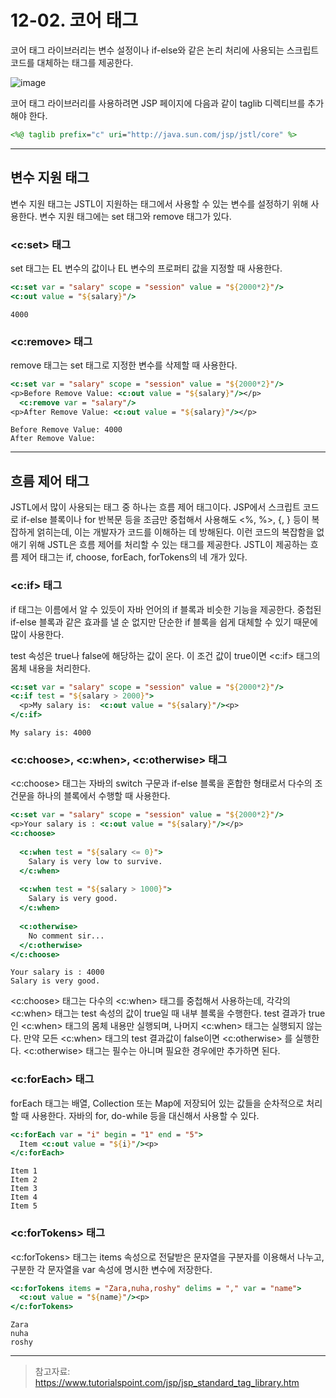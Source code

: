 # 12-02. 코어 태그
코어 태그 라이브러리는 변수 설정이나 if-else와 같은 논리 처리에 사용되는 스크립트 코드를 대체하는 태그를 제공한다.

![image](https://github.com/GYUNGAEEEE/WebProgramming/assets/158580466/37d9cf39-0764-48b6-bc9d-a44eaadb5de8)

코어 태그 라이브러리를 사용하려면 JSP 페이지에 다음과 같이 taglib 디렉티브를 추가해야 한다.
```jsp
<%@ taglib prefix="c" uri="http://java.sun.com/jsp/jstl/core" %>
```
***
## 변수 지원 태그
변수 지원 태그는 JSTL이 지원하는 태그에서 사용할 수 있는 변수를 설정하기 위해 사용한다. 변수 지원 태그에는 set 태그와 remove 태그가 있다.
### <c:set> 태그
set 태그는 EL 변수의 값이나 EL 변수의 프로퍼티 값을 지정할 때 사용한다.
```jsp
<c:set var = "salary" scope = "session" value = "${2000*2}"/>
<c:out value = "${salary}"/>
```
```
4000
```
### <c:remove> 태그
remove 태그는 set 태그로 지정한 변수를 삭제할 때 사용한다.
```jsp
<c:set var = "salary" scope = "session" value = "${2000*2}"/>
<p>Before Remove Value: <c:out value = "${salary}"/></p>
  <c:remove var = "salary"/>
<p>After Remove Value: <c:out value = "${salary}"/></p>
```
```
Before Remove Value: 4000
After Remove Value:
```
***
## 흐름 제어 태그
JSTL에서 많이 사용되는 태그 중 하나는 흐름 제어 태그이다. 
JSP에서 스크립트 코드로 if-else 블록이나 for 반복문 등을 조금만 중첩해서 사용해도 <%, %>, {, } 등이 복잡하게 얽히는데, 이는 개발자가 코드를 이해하는 데 방해된다. 
이런 코드의 복잡함을 없애기 위해 JSTL은 흐름 제어를 처리할 수 있는 태그를 제공한다. 
JSTL이 제공하는 흐름 제어 태그는 if, choose, forEach, forTokens의 네 개가 있다.
### <c:if> 태그
if 태그는 이름에서 알 수 있듯이 자바 언어의 if 블록과 비슷한 기능을 제공한다. 
중첩된 if-else 블록과 같은 효과를 낼 순 없지만 단순한 if 블록을 쉽게 대체할 수 있기 때문에 많이 사용한다.

test 속성은 true나 false에 해당하는 값이 온다. 이 조건 값이 true이면 <c:if> 태그의 몸체 내용을 처리한다.
```jsp
<c:set var = "salary" scope = "session" value = "${2000*2}"/>
<c:if test = "${salary > 2000}">
  <p>My salary is:  <c:out value = "${salary}"/><p>
</c:if>
```
```
My salary is: 4000
```
### <c:choose>, <c:when>, <c:otherwise> 태그
<c:choose> 태그는 자바의 switch 구문과 if-else 블록을 혼합한 형태로서 다수의 조건문을 하나의 블록에서 수행할 때 사용한다.
```jsp
<c:set var = "salary" scope = "session" value = "${2000*2}"/>
<p>Your salary is : <c:out value = "${salary}"/></p>
<c:choose>
         
  <c:when test = "${salary <= 0}">
    Salary is very low to survive.
  </c:when>
         
  <c:when test = "${salary > 1000}">
    Salary is very good.
  </c:when>
         
  <c:otherwise>
    No comment sir...
  </c:otherwise>
</c:choose>
```
```
Your salary is : 4000
Salary is very good.
```
<c:choose> 태그는 다수의 <c:when> 태그를 중첩해서 사용하는데, 각각의 <c:when> 태그는 test 속성의 값이 true일 때 내부 블록을 수행한다. 
test 결과가 true인 <c:when> 태그의 몸체 내용만 실행되며, 나머지 <c:when> 태그는 실행되지 않는다. 
만약 모든 <c:when> 태그의 test 결과값이 false이면 <c:otherwise> 를 실행한다.
<c:otherwise> 태그는 필수는 아니며 필요한 경우에만 추가하면 된다.
### <c:forEach> 태그
forEach 태그는 배열, Collection 또는 Map에 저장되어 있는 값들을 순차적으로 처리 할 때 사용한다. 
자바의 for, do-while 등을 대신해서 사용할 수 있다.
```jsp
<c:forEach var = "i" begin = "1" end = "5">
  Item <c:out value = "${i}"/><p>
</c:forEach>
```
```
Item 1
Item 2
Item 3
Item 4
Item 5
```
### <c:forTokens> 태그
<c:forTokens> 태그는 items 속성으로 전달받은 문자열을 구분자를 이용해서 나누고, 구분한 각 문자열을 var 속성에 명시한 변수에 저장한다.
```jsp
<c:forTokens items = "Zara,nuha,roshy" delims = "," var = "name">
  <c:out value = "${name}"/><p>
</c:forTokens>
```
```
Zara
nuha
roshy
```
***
> 참고자료: https://www.tutorialspoint.com/jsp/jsp_standard_tag_library.htm
